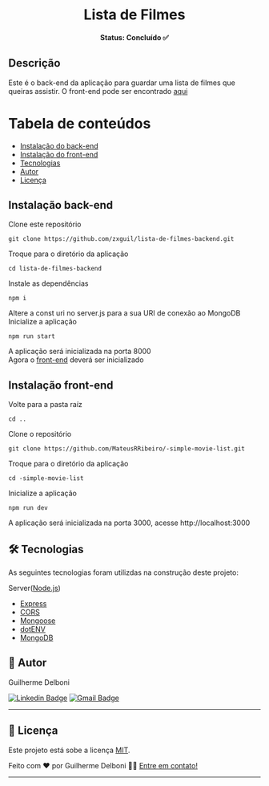 <h1 align="center">Lista de Filmes</h1>
<h4 align="center"> Status: Concluído ✅</h4>

## Descrição
Este é o back-end da aplicação para guardar uma lista de filmes que queiras assistir.
O front-end pode ser encontrado <a href="https://github.com/MateusRRibeiro/-simple-movie-list">aqui</a>


Tabela de conteúdos
=================
<!--ts-->
   * [Instalação do back-end](#instalação-back-end)
   * [Instalação do front-end](#instalação-front-end)
   * [Tecnologias](#-tecnologias)
   * [Autor](#-autor)
   * [Licença](#-licença)
<!--te-->

## Instalação back-end

Clone este repositório
```
git clone https://github.com/zxguil/lista-de-filmes-backend.git
```

Troque para o diretório da aplicação
```
cd lista-de-filmes-backend
```

Instale as dependências
```
npm i
```
Altere a const uri no server.js para a sua URI de conexão ao MongoDB
Inicialize a aplicação
```
npm run start
```

A aplicação será inicializada na porta 8000 <br />
Agora o <a href="https://github.com/MateusRRibeiro/-simple-movie-list">front-end</a> deverá ser inicializado

## Instalação front-end

Volte para a pasta raíz
```
cd ..
```

Clone o repositório
```
git clone https://github.com/MateusRRibeiro/-simple-movie-list.git
```

Troque para o diretório da aplicação
```
cd -simple-movie-list
```

Inicialize a aplicação
```
npm run dev
```

A aplicação será inicializada na porta 3000, acesse http://localhost:3000

## 🛠 Tecnologias

As seguintes tecnologias foram utilizdas na construção deste projeto:

Server([Node.js](https://nodejs.org/en/))
- [Express](https://expressjs.com/)
- [CORS](https://expressjs.com/en/resources/middleware/cors.html)
- [Mongoose](https://mongoosejs.com/)
- [dotENV](https://github.com/motdotla/dotenv)
- [MongoDB](https://www.mongodb.com/)

## 🦸 Autor
<span>Guilherme Delboni</span>

[![Linkedin Badge](https://img.shields.io/badge/-Guilherme-Delboni?style=flat-square&logo=Linkedin&logoColor=white&link=https://www.linkedin.com/in/guilherme-delboni-474010200/)](https://www.linkedin.com/in/guilherme-delboni-474010200/) 
[![Gmail Badge](https://img.shields.io/badge/-guilherme.ramirez.delboni@gmail.com-c14438?style=flat-square&logo=Gmail&logoColor=white&link=mailto:guilherme.ramirez.delboni@gmail.com)](mailto:guilherme.ramirez.delboni@gmail.com)

---
## 📝 Licença

Este projeto está sobe a licença [MIT](./LICENSE).

Feito com ❤️ por Guilherme Delboni 👋🏽 [Entre em contato!](https://www.linkedin.com/in/guilherme-delboni-474010200/)

---
